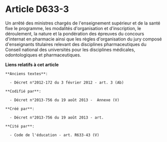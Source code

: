 # Article D633-3

Un arrêté des ministres chargés de l'enseignement supérieur et de la santé fixe le programme, les modalités d'organisation et
d'inscription, le déroulement, la nature et la pondération des épreuves du concours d'internat en pharmacie ainsi que les
règles d'organisation du jury composé d'enseignants titulaires relevant des disciplines pharmaceutiques du Conseil national
des universités pour les disciplines médicales, odontologiques et pharmaceutiques.

**Liens relatifs à cet article**

	**Anciens textes**:

	  - Décret n°2012-172 du 3 février 2012 - art. 3 (Ab)

	**Codifié par**:

	  - Décret n°2013-756 du 19 août 2013 -  Annexe (V)

	**Créé par**:

	  - Décret n°2013-756 du 19 août 2013 - art.

	**Cité par**:

	  - Code de l'éducation - art. R633-43 (V)
